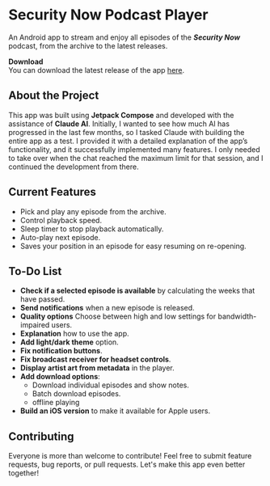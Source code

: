 # Security Now Podcast Player  

An Android app to stream and enjoy all episodes of the ***Security Now*** podcast, from the archive to the latest releases.  

**Download**  
You can download the latest release of the app [here](https://github.com/10110000mh/Security-Now-GRC-Player/releases/tag/v1.4).  

## About the Project  
This app was built using **Jetpack Compose** and developed with the assistance of **Claude AI**. Initially, I wanted to see how much AI has progressed in the last few months, so I tasked Claude with building the entire app as a test. I provided it with a detailed explanation of the app’s functionality, and it successfully implemented many features. I only needed to take over when the chat reached the maximum limit for that session, and I continued the development from there.
## Current Features  
- Pick and play any episode from the archive.  
- Control playback speed.  
- Sleep timer to stop playback automatically.  
- Auto-play next episode.  
- Saves your position in an episode for easy resuming on re-opening.  

## To-Do List  
- **Check if a selected episode is available** by calculating the weeks that have passed.  
- **Send notifications** when a new episode is released.  
- **Quality options** Choose between high and low settings for bandwidth-impaired users.
- **Explanation** how to use the app.
- **Add light/dark theme** option.  
- **Fix notification buttons**.  
- **Fix broadcast receiver for headset controls**.  
- **Display artist art from metadata** in the player.  
- **Add download options**:  
  - Download individual episodes and show notes.  
  - Batch download episodes.
  - offline playing
- **Build an iOS version** to make it available for Apple users.
 

## Contributing  
Everyone is more than welcome to contribute! Feel free to submit feature requests, bug reports, or pull requests. Let's make this app even better together!
